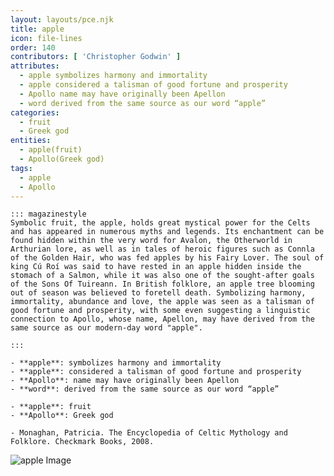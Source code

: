 ```yaml
---
layout: layouts/pce.njk
title: apple
icon: file-lines
order: 140
contributors: [ 'Christopher Godwin' ]
attributes:
  - apple symbolizes harmony and immortality
  - apple considered a talisman of good fortune and prosperity
  - Apollo name may have originally been Apellon
  - word derived from the same source as our word “apple”
categories:
  - fruit
  - Greek god
entities:
  - apple(fruit)
  - Apollo(Greek god)
tags:
  - apple
  - Apollo
---
```

``` tab [group1:Info]
::: magazinestyle
Symbolic fruit, the apple, holds great mystical power for the Celts and has appeared in numerous myths and legends. Its enchantment can be found hidden within the very word for Avalon, the Otherworld in Arthurian lore, as well as in tales of heroic figures such as Connla of the Golden Hair, who was fed apples by his Fairy Lover. The soul of king Cú Roí was said to have rested in an apple hidden inside the stomach of a Salmon, while it was also one of the sought-after goals of the Sons Of Tuireann. In British folklore, an apple tree blooming out of season was believed to foretell death. Symbolizing harmony, immortality, abundance and love, the apple was seen as a talisman of good fortune and prosperity, with some even suggesting a linguistic connection to Apollo, whose name, Apellon, may have derived from the same source as our modern-day word "apple".

:::
```
``` tab [group1:Attributes]
- **apple**: symbolizes harmony and immortality
- **apple**: considered a talisman of good fortune and prosperity
- **Apollo**: name may have originally been Apellon
- **word**: derived from the same source as our word “apple”
```
``` tab [group1:Entities]
- **apple**: fruit
- **Apollo**: Greek god
```
``` tab [group1:Sources]
- Monaghan, Patricia. The Encyclopedia of Celtic Mythology and Folklore. Checkmark Books, 2008.
```
![apple Image](https://upload.wikimedia.org/wikipedia/commons/thumb/2/22/Malus_domestica_a1.jpg/1200px-Malus_domestica_a1.jpg)
